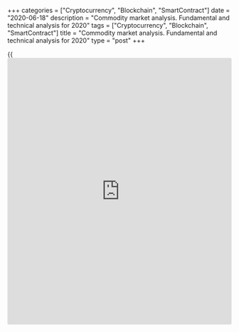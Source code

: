 +++
categories = ["Cryptocurrency", "Blockchain", "SmartContract"]
date = "2020-06-18"
description = "Commodity market analysis. Fundamental and technical analysis for 2020"
tags = ["Cryptocurrency", "Blockchain", "SmartContract"]
title = "Commodity market analysis. Fundamental and technical analysis for 2020"
type = "post"
+++

{{<iframe id="large-banner" src="https://www.bounty.group/#slide=28.0" width="100%" height="600" scrolling="no" style="border: 0px solid rgb(216, 221, 230); border-radius: 3px;">}}

June 18, 2020

June 18, 2020

Commodity market analysis - global outlookMikhail Hypov

## Commodity market and S&P GSCI: Fundamental and technical analysis

To be honest, the commodity market isn’t on my list of favourite trading
tools, but the current economic situation gives to this sector extra
drive and makes it attractive for short-term high-yield trades. The oil
market alone provides a perfect chance of earning from the panicky fall.

![LiteForex: Commodity market analysis. Fundamental and technical
analysis  for 2020][1]

In March, I made a [forecast][2] for “black gold”, predicting a further
fall with a fast subsequent rebound.  ![LiteForex: Commodity market
analysis. Fundamental and technical analysis  for 2020][3]

Our expectations have been rewarded. The minimum point was determined
with 1-week accuracy and I congratulate those who caught that movement.
Thanks God, there are plenty of opportunities for everyone in the
commodity market now. At [LiteForex][4] , you can register and start
trading within a few minutes, for example.

The targets marked by wave (b) in the chart above look questionable at
the moment. A more detailed analysis of oil and gold will be provided in
my next article. Subscribe and keep in touch!

Today, I’d like to examine the commodity market index because
understanding the global market state is key to estimating its separate
elements.

 **Fundamental analysis of commodity market**

You may have heard that the Fed’s soft monetary [policy](https://www.fintechee.com/policy/) and zero rates
will proceed till the end of 2022 at least. The Fed chair himself
announced that at the latest meeting. Many economists share the idea
that this [policy](https://www.fintechee.com/policy/) will last much longer because a future rate rise may
cost more to the economy than the advantages that the US is enjoying now
when the rates have been zeroed.  First of all, it’s connected with the
debt bubble. With zero rates, servicing the debt is almost free of
charge. Its sizes are limited only by demand for US bonds, in essence.

So, a big volume of cheap money appeared in the market. This speeds
prices up artificially and the commodity market is concerned too.
However, the real economy is still in trouble.

![LiteForex: Commodity market analysis. Fundamental and technical
analysis  for 2020][5]

Look at the US industrial production index in the chart above. The
current index is comparable with the 2008 crisis value. The difference
is that the collapse happened as fast as within 3 months (March, April,
May) and speaking of a reversal or a bottom is too early. So, the
current commodity market situation is contradictory: the real demand has
fallen but the prices have grown. Economists call this situation
“stagflation”.

In the short term, this situation may delay an economic crush at the
expense of the real sector. On the one hand, the real sector suffers
from a slump in demand and profits. On the other hand, it has to buy
resources and goods at a higher price. Eventually, this may grow into a
much deeper crisis or make an economy stagnate, at least. Stagflation
ruins a “sanitary” function of a crisis that consists in removing
inefficient and unpopular goods and services from the market and
replacing them with new productive companies.

![LiteForex: Commodity market analysis. Fundamental and technical
analysis  for 2020][6]

This situation has already happened before. The USA had it in the 60ies
(check the chart above) when the economy started sinking into a
recession. Back then, they managed to avoid a large crisis through
increasing the government debt and subsidies, but the price they paid
was an economic stagnation that lasted 15 years. The situation improved
only with the development of dotcom companies, which changed radically
many business processes and cut transaction expenses.

Japan’s economy is in a similar situation. The country got hooked on low
interest rates and is still unable to return to the precrisis levels of
the late 80ies.

![LiteForex: Commodity market analysis. Fundamental and technical
analysis  for 2020][7]

The Nikkie 225 index is floundering in a trading range and hardly
reached the level of the mid-nineties. More details on Japan were given
[here][8]. Let me remind you that the Japanese themselves called that
situation “the Lost 10 Years”. Basically, the [policy](https://www.fintechee.com/policy/) of pumping an
economy with cheap money looks like freezing a terminal patient until a
curing technology has been invented.  In our case, such a cure may be
another scientific and technological revolution that will restructure
the global economy, like Internet did some time ago. While waiting for
it, get prepared for another 10 lost years.

 **Technical analysis of commodity market**

The commodity index  S&P GSCI visualizes the commodity market state the
best.

![LiteForex: Commodity market analysis. Fundamental and technical
analysis  for 2020][9]

The chart above shows almost the whole [history](https://www.fixpro.org/post/chargeless-historical-data-api-backtesting/) of  S&P GSCI’s evolution.
The index is in a bearish correction now, on the whole. The bullish
trend ended in late 2008 and then the deepest ever fall occurred. A
bullish wave formed in 2009, but there was no full recovery. Globally,
the correction looks like three zigzags forming inside a large
descending triangle.  The level of 216.9 is a strong support level
marked as a green line. It coincides with the start of a strong bullish
impulse formed at the beginning of the year 2003. As a result of April’s
fall, this level was tested but remained unbroken. So we may suppose
that it will be retested. This indirectly confirms the hypothesis of the
third zigzag’s formation. Its beginning will be located near the upper
edge of the triangle and wave (C) with a retest of the above mentioned
level.![LiteForex: Commodity market analysis. Fundamental and technical
analysis  for 2020][10]

When zooming in, we may notice an active bullish correction on the
1-month time frame. Most likely, it will be zigzag-shaped too. The  [ TM
annual candlestick’s projection][11] is located much higher than the
current index position, which points to its strong oversoldness.  Most
likely, an attempt to return to the candlestick’s lower limits at around
381 at least will have been made by the end of the year. The 1st level
support for the pivot point indicator is located there too. In our case,
it will provoke resistance when approaching it from below.

 **Conclusion**

Pumped with cheap liquidity, the commodity market may grow slowly in a
limited range, in general.  Most likely, neither 2020 nor 2021 results
won’t allow reaching the precrisis levels amidst bad macroeconomic
indicators. The triangle pattern makes me think the stagnation will last
until 2024 at the very least.

![LiteForex: Commodity market analysis. Fundamental and technical
analysis  for 2020][12]

Speaking about the closest time period, a bullish correction reached the
lower level of S3 support on the weekly chart and is now forming a
retracement. It may develop into a correction of wave (b) of the green
zigzag with a target at 286 in the chart above . We will have a long
sideways trend at best. Anyway, anyone who is holding long positions in
any commodities has to be careful now and protect themselves through
preventative measures.  Check my next article for a detailed review of
oil and gold compared with the general market index.

Subscribe and keep in touch!

* * *

Good luck and profits, everyone!

Yours,

Michael @Hypov

 _I’d like to remind you that all materials are provided for educational
purposes only. They aren’t financial advice and don’t guarantee any
profits. All trading decisions you make are your responsibility only._

* * *

P.S. Did you like my article? Share it in social networks: it will be
the best “thank you" :)

Ask me questions and comment below. I’ll be glad to answer your
questions and give necessary explanations.

 **Useful links:**

  * I recommend trying to trade with a reliable broker [here][13]. The system allows you to trade by yourself or copy successful traders from all across the globe.
  * Use my promo-code BLOG for getting deposit bonus 50% on LiteForex platform. Just enter this code in the appropriate field while [depositing][14] your trading account.
  * Telegram channel with high-quality analytics, Forex reviews, training articles, and other useful things for traders <t.me/liteforex>

## Price chart of USCrude in real time mode

![Commodity market analysis - global outlook][15]

The content of this article reflects the author’s opinion and does not
necessarily reflect the official position of LiteForex. The material
published on this page is provided for informational purposes only and
should not be considered as the provision of investment advice for the
purposes of Directive 2004/39/EC.

Rate this article:

{{value}}

( {{count}} {{title}} )

   1. cdn.liteforex.com/cache/uploads/blog_post/cryptocyrrency/hyipov/2020.06.18/OIL_hypov_1.jpg?w=30&s=1c9af9b891cf6b20bdee9a3c4782591d
   2. www.liteforex.com/blog/analysts-opinions/whats-happening-to-oil-prices/
   3. cdn.liteforex.com/cache/uploads/blog_post/cryptocyrrency/hyipov/2020.06.18/OIL_hypov_2.jpg?w=30&s=c9329c4705c68bdfb1dd1f9c442d6fa8
   4. my.liteforex.com/trading/info?symbol=USCrude
   5. cdn.liteforex.com/cache/uploads/blog_post/cryptocyrrency/hyipov/2020.06.18/IPI_hypov_8.jpg?w=30&s=5d16c73bb75ec997cf90761ee78fad2f
   6. cdn.liteforex.com/cache/uploads/blog_post/cryptocyrrency/hyipov/2020.06.18/DJI_hypov_3.jpg?w=30&s=63dd694b71dfd82aeedf61515af1bc3f
   7. cdn.liteforex.com/cache/uploads/blog_post/cryptocyrrency/hyipov/2020.06.18/NI225_hypov_4.jpg?w=30&s=62c976ab1203e8f1e8c8f68f61c2361e
   8. www.liteforex.com/blog/analysts-opinions/usdjpy-fundamental-and-technical-analysis-short--medium--and-long-term-forecasts/
   9. cdn.liteforex.com/cache/uploads/blog_post/cryptocyrrency/hyipov/2020.06.18/GSCI_hypov_5.jpg?w=30&s=5ef43f583cc177b78df43dbdc02d7ba4
   10. cdn.liteforex.com/cache/uploads/blog_post/cryptocyrrency/hyipov/2020.06.18/GSCI_hypov_6.jpg?w=30&s=f8c0adf752c9e12f38cccaf8c06c18f2
   11. www.liteforex.com/blog/for-professionals/projection-of-the-future-bar-by-demark-td-range-projection/
   12. cdn.liteforex.com/cache/uploads/blog_post/cryptocyrrency/hyipov/2020.06.18/GSCI_hypov_7.jpg?w=30&s=3101f0752cbab5a6bdf8e1ba07e24c6f
   13. my.liteforex.com/?category=analysts-opinions&slug=commodity-market-analysis---global-outlook&openPopup=%2Fregistration%2Fpopup&utm_source=blog&utm_medium=article&utm_campaign=bonus
   14. my.liteforex.com/deposit/?category=analysts-opinions&slug=commodity-market-analysis---global-outlook&promo_code=BLOG&utm_source=blog&utm_medium=article&utm_campaign=bonus
   15. cdn.liteforex.com/cache/uploads/blog_post/cryptocyrrency/hyipov/2020.06.18/GSCI_hypov_logo.jpg?q=75&w=1000&s=bf0a84c778747d1ac0f9266f1d6a24e2